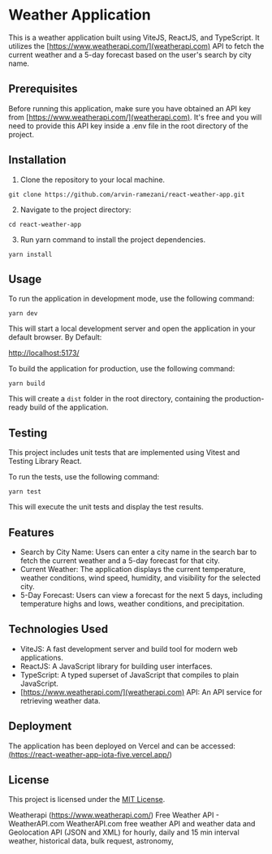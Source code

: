 # Weather Application

This is a weather application built using ViteJS, ReactJS, and TypeScript. It utilizes the [https://www.weatherapi.com/](weatherapi.com) API to fetch the current weather and a 5-day forecast based on the user's search by city name.

## Prerequisites

Before running this application, make sure you have obtained an API key from [https://www.weatherapi.com/](weatherapi.com). It's free and you will need to provide this API key inside a .env file in the root directory of the project.

## Installation

1. Clone the repository to your local machine.

```
git clone https://github.com/arvin-ramezani/react-weather-app.git
```

2. Navigate to the project directory:

```
cd react-weather-app
```

3. Run yarn command to install the project dependencies.

```
yarn install
```

## Usage

To run the application in development mode, use the following command:

```
yarn dev
```

This will start a local development server and open the application in your default browser.
By Default:

[http://localhost:5173/](http://localhost:5173/)

To build the application for production, use the following command:

```
yarn build
```

This will create a `dist` folder in the root directory, containing the production-ready build of the application.

## Testing

This project includes unit tests that are implemented using Vitest and Testing Library React.

To run the tests, use the following command:

```
yarn test
```

This will execute the unit tests and display the test results.

## Features

- Search by City Name: Users can enter a city name in the search bar to fetch the current weather and a 5-day forecast for that city.
- Current Weather: The application displays the current temperature, weather conditions, wind speed, humidity, and visibility for the selected city.
- 5-Day Forecast: Users can view a forecast for the next 5 days, including temperature highs and lows, weather conditions, and precipitation.

## Technologies Used

- ViteJS: A fast development server and build tool for modern web applications.
- ReactJS: A JavaScript library for building user interfaces.
- TypeScript: A typed superset of JavaScript that compiles to plain JavaScript.
- [https://www.weatherapi.com/](weatherapi.com) API: An API service for retrieving weather data.

## Deployment

The application has been deployed on Vercel and can be accessed:
<br />
<a href="https://react-weather-app-iota-five.vercel.app/" target="_blank">(https://react-weather-app-iota-five.vercel.app/)</a>

## License

This project is licensed under the [MIT License](LICENSE).

Weatherapi (https://www.weatherapi.com/)
Free Weather API - WeatherAPI.com
WeatherAPI.com free weather API and weather data and Geolocation API (JSON and XML) for hourly, daily and 15 min interval weather, historical data, bulk request, astronomy,
